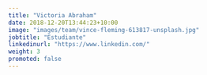 ```yaml
---
title: "Victoria Abraham"
date: 2018-12-20T13:44:23+10:00
image: "images/team/vince-fleming-613817-unsplash.jpg"
jobtitle: "Estudiante"
linkedinurl: "https://www.linkedin.com/"
weight: 3
promoted: false
---
```


<!-- Lorem ipsum dolor sit amet, consectetur adipiscing elit, sed do eiusmod tempor incididunt ut labore et dolore magna aliqua. Bibendum arcu vitae elementum curabitur vitae nunc sed. Tortor at risus viverra adipiscing at in. -->
